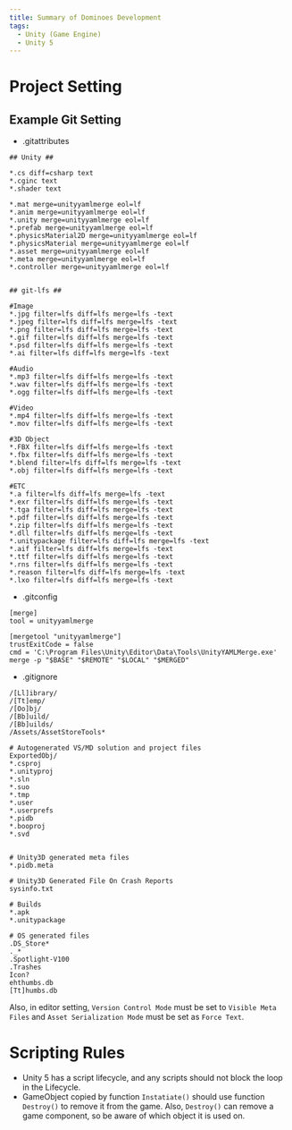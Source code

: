```yaml
---
title: Summary of Dominoes Development
tags:
  - Unity (Game Engine)
  - Unity 5
---
```


# Project Setting #

## Example Git Setting ##

- .gitattributes
```
## Unity ##

*.cs diff=csharp text
*.cginc text
*.shader text

*.mat merge=unityyamlmerge eol=lf
*.anim merge=unityyamlmerge eol=lf
*.unity merge=unityyamlmerge eol=lf
*.prefab merge=unityyamlmerge eol=lf
*.physicsMaterial2D merge=unityyamlmerge eol=lf
*.physicsMaterial merge=unityyamlmerge eol=lf
*.asset merge=unityyamlmerge eol=lf
*.meta merge=unityyamlmerge eol=lf
*.controller merge=unityyamlmerge eol=lf


## git-lfs ##

#Image
*.jpg filter=lfs diff=lfs merge=lfs -text
*.jpeg filter=lfs diff=lfs merge=lfs -text
*.png filter=lfs diff=lfs merge=lfs -text
*.gif filter=lfs diff=lfs merge=lfs -text
*.psd filter=lfs diff=lfs merge=lfs -text
*.ai filter=lfs diff=lfs merge=lfs -text

#Audio
*.mp3 filter=lfs diff=lfs merge=lfs -text
*.wav filter=lfs diff=lfs merge=lfs -text
*.ogg filter=lfs diff=lfs merge=lfs -text

#Video
*.mp4 filter=lfs diff=lfs merge=lfs -text
*.mov filter=lfs diff=lfs merge=lfs -text

#3D Object
*.FBX filter=lfs diff=lfs merge=lfs -text
*.fbx filter=lfs diff=lfs merge=lfs -text
*.blend filter=lfs diff=lfs merge=lfs -text
*.obj filter=lfs diff=lfs merge=lfs -text

#ETC
*.a filter=lfs diff=lfs merge=lfs -text
*.exr filter=lfs diff=lfs merge=lfs -text
*.tga filter=lfs diff=lfs merge=lfs -text
*.pdf filter=lfs diff=lfs merge=lfs -text
*.zip filter=lfs diff=lfs merge=lfs -text
*.dll filter=lfs diff=lfs merge=lfs -text
*.unitypackage filter=lfs diff=lfs merge=lfs -text
*.aif filter=lfs diff=lfs merge=lfs -text
*.ttf filter=lfs diff=lfs merge=lfs -text
*.rns filter=lfs diff=lfs merge=lfs -text
*.reason filter=lfs diff=lfs merge=lfs -text
*.lxo filter=lfs diff=lfs merge=lfs -text
```
- .gitconfig
```
[merge]
tool = unityyamlmerge

[mergetool "unityyamlmerge"]
trustExitCode = false
cmd = 'C:\Program Files\Unity\Editor\Data\Tools\UnityYAMLMerge.exe' merge -p "$BASE" "$REMOTE" "$LOCAL" "$MERGED"
```
- .gitignore
```
/[Ll]ibrary/
/[Tt]emp/
/[Oo]bj/
/[Bb]uild/
/[Bb]uilds/
/Assets/AssetStoreTools*

# Autogenerated VS/MD solution and project files
ExportedObj/
*.csproj
*.unityproj
*.sln
*.suo
*.tmp
*.user
*.userprefs
*.pidb
*.booproj
*.svd


# Unity3D generated meta files
*.pidb.meta

# Unity3D Generated File On Crash Reports
sysinfo.txt

# Builds
*.apk
*.unitypackage

# OS generated files
.DS_Store*
._*
.Spotlight-V100
.Trashes
Icon?
ehthumbs.db
[Tt]humbs.db
```

Also, in editor setting, `Version Control Mode` must be set to `Visible Meta Files` and `Asset Serialization Mode` must be set as `Force Text`.

# Scripting Rules #

- Unity 5 has a script lifecycle, and any scripts should not block the loop in the Lifecycle.
- GameObject copied by function `Instatiate()` should use function `Destroy()` to remove it from the game. Also, `Destroy()` can remove a game component, so be aware of which object it is used on.
